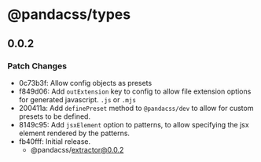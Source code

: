 # @pandacss/types

## 0.0.2

### Patch Changes

- 0c73b3f: Allow config objects as presets
- f849d06: Add `outExtension` key to config to allow file extension options for generated javascript. `.js` or `.mjs`
- 200411a: Add `definePreset` method to `@pandacss/dev` to allow for custom presets to be defined.
- 8149c95: Add `jsxElement` option to patterns, to allow specifying the jsx element rendered by the patterns.
- fb40fff: Initial release.
  - @pandacss/extractor@0.0.2
